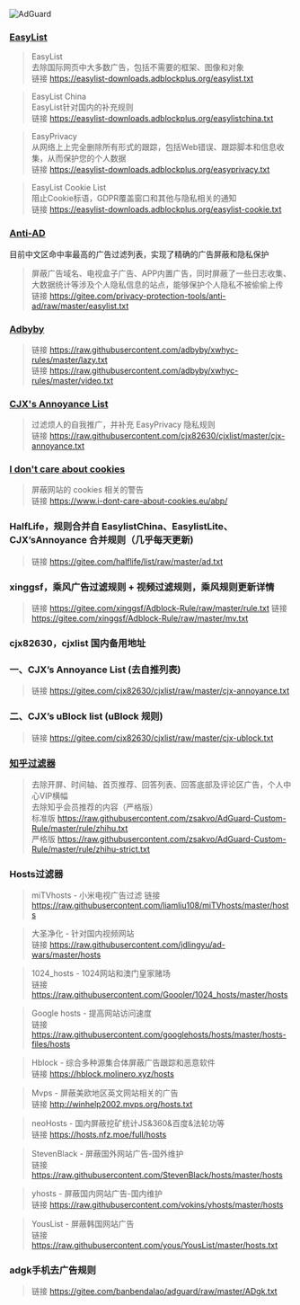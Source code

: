 ![AdGuard](https://github.com/233Bazinga/Handling/blob/master/Picture/AdGuardBANNER.png)
   
### [EasyList](https://easylist.to)

>EasyList   
>去除国际网页中大多数广告，包括不需要的框架、图像和对象   
>链接 https://easylist-downloads.adblockplus.org/easylist.txt

>EasyList China   
>EasyList针对国内的补充规则   
>链接 https://easylist-downloads.adblockplus.org/easylistchina.txt

>EasyPrivacy   
>从网络上上完全删除所有形式的跟踪，包括Web错误、跟踪脚本和信息收集，从而保护您的个人数据   
>链接 https://easylist-downloads.adblockplus.org/easyprivacy.txt

>EasyList Cookie List   
>阻止Cookie标语，GDPR覆盖窗口和其他与隐私相关的通知   
>链接 https://easylist-downloads.adblockplus.org/easylist-cookie.txt

   
### [Anti-AD](https://github.com/privacy-protection-tools/anti-AD)

目前中文区命中率最高的广告过滤列表，实现了精确的广告屏蔽和隐私保护
>屏蔽广告域名、电视盒子广告、APP内置广告，同时屏蔽了一些日志收集、大数据统计等涉及个人隐私信息的站点，能够保护个人隐私不被偷偷上传   
>链接 https://gitee.com/privacy-protection-tools/anti-ad/raw/master/easylist.txt

   
### [Adbyby](https://github.com/adbyby/xwhyc-rules)

>链接 https://raw.githubusercontent.com/adbyby/xwhyc-rules/master/lazy.txt   
>链接 https://raw.githubusercontent.com/adbyby/xwhyc-rules/master/video.txt
   
### [CJX's Annoyance List](https://github.com/cjx82630/cjxlist)

>过滤烦人的自我推广，并补充 EasyPrivacy 隐私规则   
>链接 https://raw.githubusercontent.com/cjx82630/cjxlist/master/cjx-annoyance.txt

   
### [I don't care about cookies](https://www.i-dont-care-about-cookies.eu)

>屏蔽网站的 cookies 相关的警告   
>链接 https://www.i-dont-care-about-cookies.eu/abp/

  
### HalfLife，规则合并自 EasylistChina、EasylistLite、CJX’sAnnoyance 合并规则（几乎每天更新)
>链接 https://gitee.com/halflife/list/raw/master/ad.txt

### xinggsf，乘风广告过滤规则 + 视频过滤规则，乘风规则更新详情
>链接 https://gitee.com/xinggsf/Adblock-Rule/raw/master/rule.txt
>链接 https://gitee.com/xinggsf/Adblock-Rule/raw/master/mv.txt

### cjx82630，cjxlist 国内备用地址
### 一、CJX’s Annoyance List (去自推列表)
>链接 https://gitee.com/cjx82630/cjxlist/raw/master/cjx-annoyance.txt
### 二、CJX’s uBlock list (uBlock 规则)
>链接 https://gitee.com/cjx82630/cjxlist/raw/master/cjx-ublock.txt
   
### [知乎过滤器](https://github.com/zsakvo/AdGuard-Custom-Rule)

>去除开屏、时间轴、首页推荐、回答列表、回答底部及评论区广告，个人中心VIP横幅   
>去除知乎会员推荐的内容（严格版）   
>标准版 https://raw.githubusercontent.com/zsakvo/AdGuard-Custom-Rule/master/rule/zhihu.txt   
>严格版 https://raw.githubusercontent.com/zsakvo/AdGuard-Custom-Rule/master/rule/zhihu-strict.txt


   
### Hosts过滤器

>miTVhosts - 小米电视广告过滤
>链接  https://raw.githubusercontent.com/liamliu108/miTVhosts/master/hosts

>大圣净化 - 针对国内视频网站   
>链接 https://raw.githubusercontent.com/jdlingyu/ad-wars/master/hosts

>1024_hosts - 1024网站和澳门皇家赌场   
>链接 https://raw.githubusercontent.com/Goooler/1024_hosts/master/hosts

>Google hosts - 提高网站访问速度   
>链接 https://raw.githubusercontent.com/googlehosts/hosts/master/hosts-files/hosts

>Hblock - 综合多种源集合体屏蔽广告跟踪和恶意软件   
>链接 https://hblock.molinero.xyz/hosts 

>Mvps - 屏蔽美欧地区英文网站相关的广告   
>链接 http://winhelp2002.mvps.org/hosts.txt

>neoHosts - 国内屏蔽挖矿统计JS&360&百度&法轮功等   
>链接 https://hosts.nfz.moe/full/hosts

>StevenBlack - 屏蔽国外网站广告-国外维护   
>链接 https://raw.githubusercontent.com/StevenBlack/hosts/master/hosts

>yhosts - 屏蔽国内网站广告-国内维护   
>链接 https://raw.githubusercontent.com/vokins/yhosts/master/hosts

>YousList - 屏蔽韩国网站广告   
>链接 https://raw.githubusercontent.com/yous/YousList/master/hosts.txt


### adgk手机去广告规则
>链接 https://gitee.com/banbendalao/adguard/raw/master/ADgk.txt
